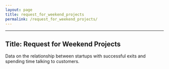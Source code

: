 ```yaml
---
layout: page
title: request_for_weekend_projects
permalink: /request_for_weekend_projects/
---
```

---
Title: Request for Weekend Projects
---

Data on the relationship between startups with successful exits and spending time talking to customers. 